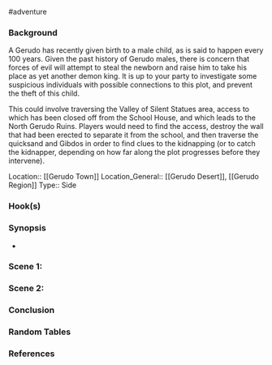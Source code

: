 #adventure 

### Background

A Gerudo has recently given birth to a male child, as is said to happen every 100 years. Given the past history of Gerudo males, there is concern that forces of evil will attempt to steal the newborn and raise him to take his place as yet another demon king. It is up to your party to investigate some suspicious individuals with possible connections to this plot, and prevent the theft of this child.

This could involve traversing the Valley of Silent Statues area, access to which has been closed off from the School House, and which leads to the North Gerudo Ruins. Players would need to find the access, destroy the wall that had been erected to separate it from the school, and then traverse the quicksand and Gibdos in order to find clues to the kidnapping (or to catch the kidnapper, depending on how far along the plot progresses before they intervene).

Location:: [[Gerudo Town]]
Location_General:: [[Gerudo Desert]], [[Gerudo Region]]
Type:: Side

### Hook(s)


### Synopsis

- 

### Scene 1: 


### Scene 2: 


### Conclusion


### Random Tables


### References